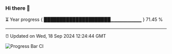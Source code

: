 ### Hi there 👋

⏳ Year progress { █████████████████████▁▁▁▁▁▁▁▁▁ } 71.45 %

---

⏰ Updated on Wed, 18 Sep 2024 12:24:44 GMT

![Progress Bar CI](https://github.com/liununu/liununu/workflows/Progress%20Bar%20CI/badge.svg)
